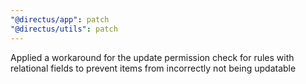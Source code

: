 ```yaml
---
"@directus/app": patch
"@directus/utils": patch
---
```


Applied a workaround for the update permission check for rules with relational fields to prevent items from incorrectly not being updatable
